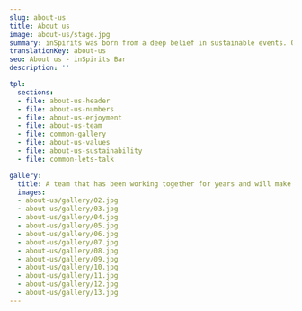 ```yaml
---
slug: about-us
title: About us
image: about-us/stage.jpg
summary: inSpirits was born from a deep belief in sustainable events. Our founders, Timo and Carlos, aim to provide first-class service and unforgettable moments…
translationKey: about-us
seo: About us - inSpirits Bar
description: ''

tpl:
  sections:
  - file: about-us-header
  - file: about-us-numbers
  - file: about-us-enjoyment
  - file: about-us-team
  - file: common-gallery
  - file: about-us-values
  - file: about-us-sustainability
  - file: common-lets-talk

gallery:
  title: A team that has been working together for years and will make your event a success
  images:
  - about-us/gallery/02.jpg
  - about-us/gallery/03.jpg
  - about-us/gallery/04.jpg
  - about-us/gallery/05.jpg
  - about-us/gallery/06.jpg
  - about-us/gallery/07.jpg
  - about-us/gallery/08.jpg
  - about-us/gallery/09.jpg
  - about-us/gallery/10.jpg
  - about-us/gallery/11.jpg
  - about-us/gallery/12.jpg
  - about-us/gallery/13.jpg
---
```

